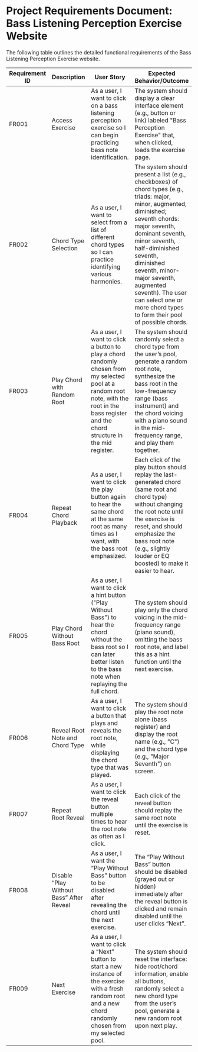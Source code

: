 # **Project Requirements Document: Bass Listening Perception Exercise Website**

The following table outlines the detailed functional requirements of the Bass Listening Perception Exercise website.

| Requirement ID | Description                                          | User Story                                                                                                                          | Expected Behavior/Outcome                                                                                                                                                                                                              |
|---------------|-------------------------------------------------------|-------------------------------------------------------------------------------------------------------------------------------------|-----------------------------------------------------------------------------------------------------------------------------------------------------------------------------------------------------------------------------------------|
| FR001         | Access Exercise                                       | As a user, I want to click on a bass listening perception exercise so I can begin practicing bass note identification.             | The system should display a clear interface element (e.g., button or link) labeled "Bass Perception Exercise" that, when clicked, loads the exercise page.                                                                                |
| FR002         | Chord Type Selection                                  | As a user, I want to select from a list of different chord types so I can practice identifying various harmonies.                  | The system should present a list (e.g., checkboxes) of chord types (e.g., triads: major, minor, augmented, diminished; seventh chords: major seventh, dominant seventh, minor seventh, half-diminished seventh, diminished seventh, minor-major seventh, augmented seventh). The user can select one or more chord types to form their pool of possible chords. |
| FR003         | Play Chord with Random Root                           | As a user, I want to click a button to play a chord randomly chosen from my selected pool at a random root note, with the root in the bass register and the chord structure in the mid register. | The system should randomly select a chord type from the user’s pool, generate a random root note, synthesize the bass root in the low-frequency range (bass instrument) and the chord voicing with a piano sound in the mid-frequency range, and play them together. |
| FR004         | Repeat Chord Playback                                 | As a user, I want to click the play button again to hear the same chord at the same root as many times as I want, with the bass root emphasized. | Each click of the play button should replay the last-generated chord (same root and chord type) without changing the root note until the exercise is reset, and should emphasize the bass root note (e.g., slightly louder or EQ boosted) to make it easier to hear. |
| FR005         | Play Chord Without Bass Root                          | As a user, I want to click a hint button ("Play Without Bass") to hear the chord without the bass root so I can later better listen to the bass note when replaying the full chord. | The system should play only the chord voicing in the mid-frequency range (piano sound), omitting the bass root note, and label this as a hint function until the next exercise. |
| FR006         | Reveal Root Note and Chord Type                       | As a user, I want to click a button that plays and reveals the root note, while displaying the chord type that was played.        | The system should play the root note alone (bass register) and display the root name (e.g., "C") and the chord type (e.g., "Major Seventh") on screen.                                                                                 |
| FR007         | Repeat Root Reveal                                    | As a user, I want to click the reveal button multiple times to hear the root note as often as I click.                              | Each click of the reveal button should replay the same root note until the exercise is reset.                                                                                                                                           |
| FR008         | Disable “Play Without Bass” After Reveal              | As a user, I want the “Play Without Bass” button to be disabled after revealing the chord until the next exercise.                  | The “Play Without Bass” button should be disabled (grayed out or hidden) immediately after the reveal button is clicked and remain disabled until the user clicks “Next”.                                                               |
| FR009         | Next Exercise                                         | As a user, I want to click a “Next” button to start a new instance of the exercise with a fresh random root and a new chord randomly chosen from my selected pool. | The system should reset the interface: hide root/chord information, enable all buttons, randomly select a new chord type from the user’s pool, generate a new random root upon next play.                                         |
